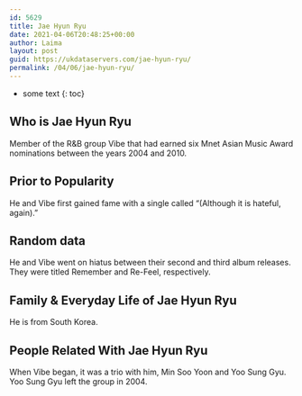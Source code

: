```yaml
---
id: 5629
title: Jae Hyun Ryu
date: 2021-04-06T20:48:25+00:00
author: Laima
layout: post
guid: https://ukdataservers.com/jae-hyun-ryu/
permalink: /04/06/jae-hyun-ryu/
---
```


* some text
{: toc}


## Who is Jae Hyun Ryu
                  
                  
                  
Member of the R&B group Vibe that had earned six Mnet Asian Music Award nominations between the years 2004 and 2010.
                  
              
            
              
            
                
                
                
## Prior to Popularity
                  
                  
                  
He and Vibe first gained fame with a single called &#8220;(Although it is hateful, again).&#8221;
                  
              
            
              
            
                
                
                
## Random data
                  
                  
                  
He and Vibe went on hiatus between their second and third album releases. They were titled Remember and Re-Feel, respectively.
                  
              
            
              
            
                
                
                
## Family & Everyday Life of Jae Hyun Ryu
                  
                  
                  
He is from South Korea.
                  
              
            
              
            
                
                
                
## People Related With Jae Hyun Ryu
                  
                  
                  
When Vibe began, it was a trio with him, Min Soo Yoon and Yoo Sung Gyu. Yoo Sung Gyu left the group in 2004.
                  
              
            
              
            
                
              
            
              
              
            
            
              
            
          
          
          